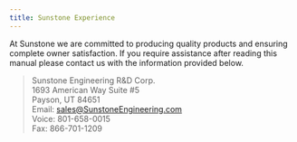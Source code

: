 ```yaml
---
title: Sunstone Experience
---
```


At Sunstone we are committed to producing quality products and ensuring
complete owner satisfaction. If you require assistance after reading this
manual please contact us with the information provided below.

>Sunstone Engineering R&D Corp.  
>1693 American Way Suite #5  
>Payson, UT 84651  
>Email: sales@SunstoneEngineering.com  
>Voice: 801-658-0015  
>Fax: 866-701-1209  